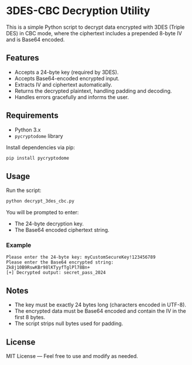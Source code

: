 # 3DES-CBC Decryption Utility

This is a simple Python script to decrypt data encrypted with 3DES (Triple DES) in CBC mode, where the ciphertext includes a prepended 8-byte IV and is Base64 encoded.

## Features
- Accepts a 24-byte key (required by 3DES).
- Accepts Base64-encoded encrypted input.
- Extracts IV and ciphertext automatically.
- Returns the decrypted plaintext, handling padding and decoding.
- Handles errors gracefully and informs the user.

## Requirements
- Python 3.x
- `pycryptodome` library

Install dependencies via pip:

```bash
pip install pycryptodome
```

## Usage
Run the script:

```bash
python decrypt_3des_cbc.py
```

You will be prompted to enter:
- The 24-byte decryption key.
- The Base64 encoded ciphertext string.

### Example
```plaintext
Please enter the 24-byte key: myCustomSecureKey!123456789
Please enter the Base64 encrypted string: Zk8j10B9RswKBr98lKTyyfTglPl78Bn+
[+] Decrypted output: secret_pass_2024
```

## Notes
- The key must be exactly 24 bytes long (characters encoded in UTF-8).
- The encrypted data must be Base64 encoded and contain the IV in the first 8 bytes.
- The script strips null bytes used for padding.

## License
MIT License — Feel free to use and modify as needed.
